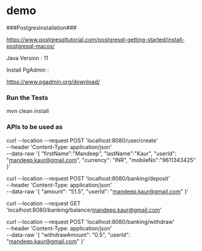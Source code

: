 # demo

###PostgresInstallation###

https://www.postgresqltutorial.com/postgresql-getting-started/install-postgresql-macos/

Java Version : 11

Install PgAdmin :

https://www.pgadmin.org/download/


### Run the Tests ###

mvn clean install

### APIs to be used as ###

curl --location --request POST 'localhost:8080/user/create' \
--header 'Content-Type: application/json' \
--data-raw '{
    "firstName":"Mandeep",
    "lastName":"Kaur",
    "userId": "mandeep.kaur@gmail.com",
    "currency": "INR",
    "mobileNo":"9611343425"
}'


curl --location --request POST 'localhost:8080/banking/deposit' \
--header 'Content-Type: application/json' \
--data-raw '{
    "amount": "51.5",
    "userId": "mandeep.kaur@gmail.com"
}'


curl --location --request GET 'localhost:8080/banking/balance/mandeep.kaur@gmail.com'


curl --location --request POST 'localhost:8080/banking/withdraw' \
--header 'Content-Type: application/json' \
--data-raw '{
    "withdrawAmount": "0.5",
    "userId": "mandeep.kaur@gmail.com"
}'
